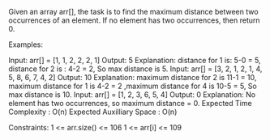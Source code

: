 Given an array arr[], the task is to find the maximum distance between two occurrences of an element. If no element has two occurrences, then return 0.

Examples:

Input: arr[] = [1, 1, 2, 2, 2, 1]
Output: 5
Explanation: distance for 1 is: 5-0 = 5, distance for 2 is : 4-2 = 2, So max distance is 5.
Input: arr[] = [3, 2, 1, 2, 1, 4, 5, 8, 6, 7, 4, 2]
Output: 10
Explanation: maximum distance for 2 is 11-1 = 10, maximum distance for 1 is 4-2 = 2 ,maximum distance for 4 is 10-5 = 5, So max distance is 10.
Input: arr[] = [1, 2, 3, 6, 5, 4]
Output: 0
Explanation: No element has two occurrences, so maximum distance = 0.
Expected Time Complexity :  O(n)
Expected Auxilliary Space : O(n)

Constraints:
1 <= arr.size() <= 106
1 <= arr[i] <= 109
